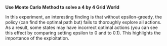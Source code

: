 **Use Monte Carlo Method to solve a 4 by 4 Grid World**

In this experiment, an interesting finding is that without epsilon-greedy, the policy (can find the optimal path but) fails to thoroughly explore all actions. As a result, some states may have incorrect optimal actions (you can see this effect by comparing setting epsilon to 0 and to 0.1). This highlights the importance of the exploitation.